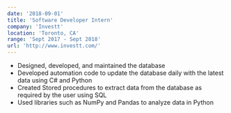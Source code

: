 ```yaml
---
date: '2018-09-01'
title: 'Software Developer Intern'
company: 'Investt'
location: 'Toronto, CA'
range: 'Sept 2017 - Sept 2018'
url: 'http://www.investt.com/'
---
```


- Designed, developed, and maintained the database
- Developed automation code to update the database daily with the latest data using C# and Python
- Created Stored procedures to extract data from the database as required by the user using SQL
- Used libraries such as NumPy and Pandas to analyze data in Python
